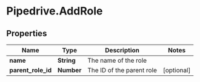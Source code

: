 # Pipedrive.AddRole

## Properties

Name | Type | Description | Notes
------------ | ------------- | ------------- | -------------
**name** | **String** | The name of the role | 
**parent_role_id** | **Number** | The ID of the parent role | [optional] 


